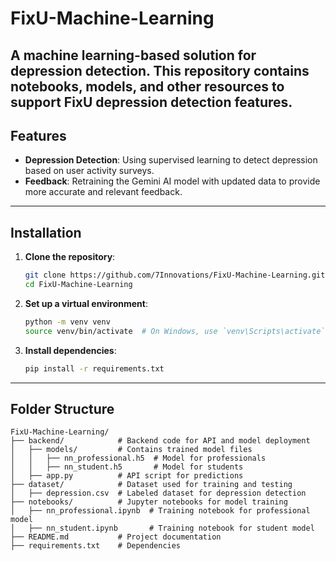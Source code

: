 # **FixU-Machine-Learning**
A machine learning-based solution for depression detection. This repository contains notebooks, models, and other resources to support FixU depression detection features.
---
## **Features**  
- **Depression Detection**: Using supervised learning to detect depression based on user activity surveys.
- **Feedback**: Retraining the Gemini AI model with updated data to provide more accurate and relevant feedback.
---
## **Installation**
1. **Clone the repository**:  
   ```bash
   git clone https://github.com/7Innovations/FixU-Machine-Learning.git
   cd FixU-Machine-Learning
   ```
2. **Set up a virtual environment**:
   ```bash
   python -m venv venv
   source venv/bin/activate  # On Windows, use `venv\Scripts\activate`
   ```
3. **Install dependencies**:
   ```bash
   pip install -r requirements.txt
   ```
---
## **Folder Structure**  
```plaintext
FixU-Machine-Learning/
├── backend/            # Backend code for API and model deployment
│   ├── models/         # Contains trained model files
│   │   ├── nn_professional.h5  # Model for professionals
│   │   ├── nn_student.h5       # Model for students
│   ├── app.py          # API script for predictions
├── dataset/            # Dataset used for training and testing
│   ├── depression.csv  # Labeled dataset for depression detection
├── notebooks/          # Jupyter notebooks for model training
│   ├── nn_professional.ipynb  # Training notebook for professional model
│   ├── nn_student.ipynb       # Training notebook for student model
├── README.md           # Project documentation
├── requirements.txt    # Dependencies
```
